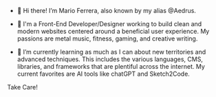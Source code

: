 - 👋 Hi there! I’m Mario Ferrera, also known by my alias @Aedrus.

- 👀 I'm a Front-End Developer/Designer working to build clean and modern websites centered around a beneficial user experience. My passions are metal music, fitness, gaming, and creative writing.

- 🌱 I’m currently learning as much as I can about new territories and advanced techniques. This includes the various languages, CMS, libraries, and frameworks that are plentiful across the internet. My current favorites are AI tools like chatGPT and Sketch2Code.

Take Care!
